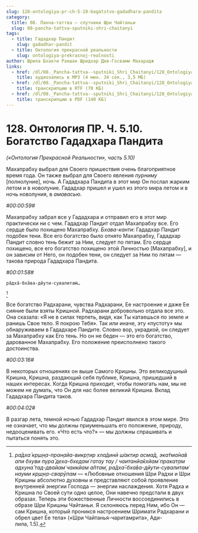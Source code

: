 ```yaml
---
slug: 128-ontologiya-pr-ch-5-10-bogatstvo-gadadhara-pandita
category:
  title: 08. Панча-таттва — спутники Шри Чайтаньи
  slug: 08-pancha-tattva-sputniki-shri-chaitanyi
tags:
  - title: Гададхар Пандит
    slug: gadadhar-pandit
  - title: Онтология прекрасной реальности
    slug: ontologiya-prekrasnoj-realnosti
author: Шрила Бхакти Ракшак Шридхар Дев-Госвами Махарадж
links:
  - href: /dl/08._Pancha-tattva--sputniki_Shri_Chaitanyi/128_OntologiyaPR_5.10_SridharMj_Bogatstvo_Gadadhara_Pandita.mp3
    title: аудиозапись в MP3 (4 мин. 34 сек., 3,5 МБ)
  - href: /dl/08._Pancha-tattva--sputniki_Shri_Chaitanyi/128_OntologiyaPR_5.10_SridharMj_Bogatstvo_Gadadhara_Pandita.rtf
    title: транскрипцию в RTF (70 КБ)
  - href: /dl/08._Pancha-tattva--sputniki_Shri_Chaitanyi/128_OntologiyaPR_5.10_SridharMj_Bogatstvo_Gadadhara_Pandita.pdf
    title: транскрипцию в PDF (140 КБ)
---
```


# 128. Онтология ПР. Ч. 5.10. Богатство Гададхара Пандита

*(«Онтология Прекрасной Реальности», часть 5.10)*

Махапрабху выбрал для Своего пришествия очень благоприятное время года. Он также выбрал для Своего явления *пурниму* [полнолуние], ночь. А Гададхара Пандита в этот мир Он послал жарким летом и в новолуние. Гададхар пришел и ушел из этого мира летом и в ночь новолуния, в *амавасью*.

*#00:00:59#*

Махапрабху забрал все у Гададхара и отправил его в этот мир практически ни с чем. Гададхар Пандит отдал Махапрабху все. Его сердце было похищено Махапрабху. *Бхава-канти*: Гададхар Пандит подобен тени. Все его богатство было отнято Махапрабху, Гададхар Пандит словно тень бежит за Ним, следует по пятам. Его сердце похищено, все его богатство похищено этой Личностью [Махапрабху], и он зависим от Него, он подобен тени, он следует за Ним по пятам — такова природа Гададхара Пандита.

*#00:01:58#*

    ра̄дха̄-бха̄ва-дйути-сувалитам̇…
[^_ftn1]

Все богатство Радхарани, чувства Радхарани, Ее настроение и даже Ее сияние были взяты Кришной. Радхарани добровольно отдала все это. Она сказала: «Я не в силах терпеть, видя, как Ты катаешься по земле и ранишь Свое тело. Я покрою Тебя». Так или иначе, эту «пустоту» мы обнаруживаем в Гададхаре Пандите. Словно вор, украдкой, он следует за Махапрабху как Его тень. Но он не беден — это его богатство, дарованное Махапрабху. Его положение преисполнено такого достоинства.

*#00:03:16#*

В некоторых отношениях он выше Самого Кришны. Это великодушный Кришна, Кришна, раздающий себя публике, Кришна, пришедший в наших интересах. Когда Кришна приходит, чтобы помогать нам, мы не можем не думать, что Он для нас более великий Кришна. Вклад Гададхара Пандита таков.

*#00:04:02#*

В разгар лета, темной ночью Гададхар Пандит явился в этом мире. Это не означает, что мы должны приуменьшать его положение, природу, недооценивать его. «Что есть что?» — мы должны спрашивать и пытаться понять это.



[^_ftn1]: *ра̄дха̄ кр̣ш̣н̣а-пран̣айа-викр̣тир хла̄динӣ ш́актир асма̄д, эка̄тма̄на̄в апи бхуви пура̄ деха-бхедам̇ гатау тау / чаитанйа̄кхйам̇ пракат̣ам адхуна̄ тад-двайам̇ чаикйам а̄птам̇, ра̄дха̄-бха̄ва-дйути-сувалитам̇ науми кр̣ш̣н̣а-сварӯпам* — «Любовные отношения Шри Радхи и Шри Кришны абсолютно духовны и представляют собой проявление внутренней энергии Господа — энергии наслаждения. Хотя Радха и Кришна по Своей сути одно целое, Они навечно предстали в двух образах. Теперь эти божественные Личности воссоединились в образе Шри Кришны Чайтаньи. Я склоняюсь перед Ним, ибо Он — сам Кришна, который проникся настроением Шримати Радхарани и обрел цвет Ее тела» («Шри Чайтанья-чаритамрита», Ади-лила, 1.5).


